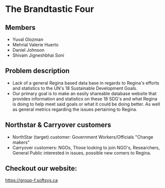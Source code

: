 # The Brandtastic Four

## Members
* Yuval Glozman
* Mehrial Valerie Huerto
* Daniel Johnson
* Shivam Jigneshbhai Soni

## Problem description
* Lack of a general Regina based data base in regards to Regina's efforts and statistics to the UN's 18 Sustainable Development Goals. 
* Our primary goal is to make an easily shareable database website that provides information and statistics on these 18 SDG's and what Regina is doing to help meet said goals or what it could be doing better. As well as general metrics regarding the issues pertaining to Regina.

## Northstar & Carryover customers
* NorthStar (target) customer: Government Workers/Officials "Change makers"
* Carryover customers: NGOs, Those looking to join NGO's, Researchers, General Public interested in issues, possible new comers to Regina.

## Checkout our website: 
https://group-f.softsys.ca